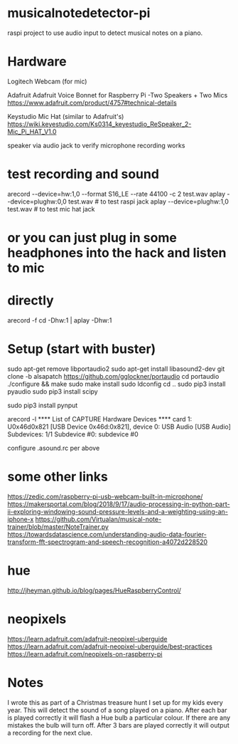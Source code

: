 # musicalnotedetector-pi
raspi project to use audio input to detect musical notes on a piano.

# Hardware
Logitech Webcam (for mic)

Adafruit Adafruit Voice Bonnet for Raspberry Pi -Two Speakers + Two Mics
https://www.adafruit.com/product/4757#technical-details

Keystudio Mic Hat (similar to Adafruit's)
https://wiki.keyestudio.com/Ks0314_keyestudio_ReSpeaker_2-Mic_Pi_HAT_V1.0

speaker via audio jack to verify microphone recording works

# test recording and sound
arecord --device=hw:1,0 --format S16_LE --rate 44100 -c 2 test.wav
aplay --device=plughw:0,0 test.wav    # to test raspi jack
aplay --device=plughw:1,0 test.wav    # to test mic hat jack

# or you can just plug in some headphones into the hack and listen to mic
# directly
arecord -f cd -Dhw:1 | aplay -Dhw:1

# Setup (start with buster)
sudo apt-get remove libportaudio2
sudo apt-get install libasound2-dev
git clone -b alsapatch https://github.com/gglockner/portaudio
cd portaudio
./configure && make
sudo make install
sudo ldconfig
cd ..
sudo pip3 install pyaudio
sudo pip3 install scipy

sudo pip3 install pynput

arecord -l
**** List of CAPTURE Hardware Devices ****
card 1: U0x46d0x821 [USB Device 0x46d:0x821], device 0: USB Audio [USB Audio]
 Subdevices: 1/1
 Subdevice #0: subdevice #0

configure .asound.rc per above

# some other links
https://zedic.com/raspberry-pi-usb-webcam-built-in-microphone/
https://makersportal.com/blog/2018/9/17/audio-processing-in-python-part-ii-exploring-windowing-sound-pressure-levels-and-a-weighting-using-an-iphone-x
https://github.com/Virtualan/musical-note-trainer/blob/master/NoteTrainer.py
https://towardsdatascience.com/understanding-audio-data-fourier-transform-fft-spectrogram-and-speech-recognition-a4072d228520

# hue
http://jheyman.github.io/blog/pages/HueRaspberryControl/

# neopixels
https://learn.adafruit.com/adafruit-neopixel-uberguide
https://learn.adafruit.com/adafruit-neopixel-uberguide/best-practices
https://learn.adafruit.com/neopixels-on-raspberry-pi

# Notes
I wrote this as part of a Christmas treasure hunt I set up for my kids every year.
This will detect the sound of a song played on a piano.
After each bar is played correctly it will flash a Hue bulb a particular colour.
If there are any mistakes the bulb will turn off.
After 3 bars are played correctly it will output a recording for the next clue.
